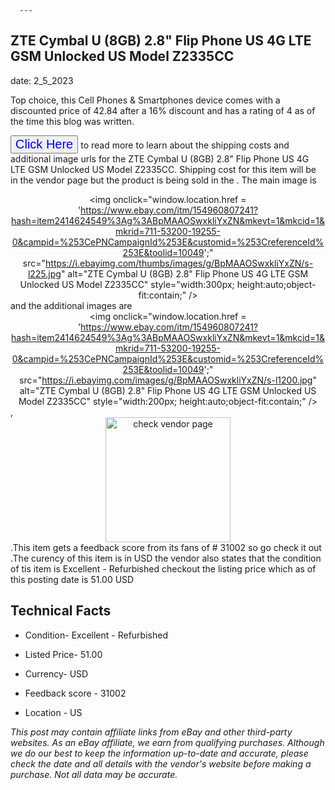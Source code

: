  
      ---
      

 ## ZTE Cymbal U (8GB) 2.8" Flip Phone US 4G LTE GSM Unlocked US Model Z2335CC 

 

      

date: 2_5_2023
     

    
      

Top choice, this Cell Phones & Smartphones device comes with a discounted price of 42.84 after a 16% discount and has a rating of  4 as of the time this blog was written.

 <button style="font-size:20px;color:blue" onclick="window.location.href = 'https://www.ebay.com/itm/154960807241?hash=item2414624549%3Ag%3ABpMAAOSwxkliYxZN&mkevt=1&mkcid=1&mkrid=711-53200-19255-0&campid=%253CePNCampaignId%253E&customid=%253CreferenceId%253E&toolid=10049'">Click Here</button>  to read more to learn about the shipping costs and additional image urls for the ZTE Cymbal U (8GB) 2.8" Flip Phone US 4G LTE GSM Unlocked US Model Z2335CC. Shipping cost for this item will be in the vendor page but the product is being sold in the . The main image is <div style="text-align:center;"><img onclick="window.location.href = 'https://www.ebay.com/itm/154960807241?hash=item2414624549%3Ag%3ABpMAAOSwxkliYxZN&mkevt=1&mkcid=1&mkrid=711-53200-19255-0&campid=%253CePNCampaignId%253E&customid=%253CreferenceId%253E&toolid=10049';" src="https://i.ebayimg.com/thumbs/images/g/BpMAAOSwxkliYxZN/s-l225.jpg" alt="ZTE Cymbal U (8GB) 2.8" Flip Phone US 4G LTE GSM Unlocked US Model Z2335CC" style="width:300px; height:auto;object-fit:contain;" /></div> and the additional images are <div style="text-align:center;"><img onclick="window.location.href = 'https://www.ebay.com/itm/154960807241?hash=item2414624549%3Ag%3ABpMAAOSwxkliYxZN&mkevt=1&mkcid=1&mkrid=711-53200-19255-0&campid=%253CePNCampaignId%253E&customid=%253CreferenceId%253E&toolid=10049';" src="https://i.ebayimg.com/images/g/BpMAAOSwxkliYxZN/s-l1200.jpg" alt="ZTE Cymbal U (8GB) 2.8" Flip Phone US 4G LTE GSM Unlocked US Model Z2335CC" style="width:200px; height:auto;object-fit:contain;" /></div>,<div style="text-align:center;"><img onclick="window.location.href = 'https://www.ebay.com/itm/154960807241?hash=item2414624549%3Ag%3ABpMAAOSwxkliYxZN&mkevt=1&mkcid=1&mkrid=711-53200-19255-0&campid=%253CePNCampaignId%253E&customid=%253CreferenceId%253E&toolid=10049';" src="https://origin-galleryplus.ebayimg.com/ws/web/154960807241_2_0_1/225x225.jpg,https://origin-galleryplus.ebayimg.com/ws/web/154960807241_3_0_1/225x225.jpg,https://origin-galleryplus.ebayimg.com/ws/web/154960807241_4_0_1/225x225.jpg,https://origin-galleryplus.ebayimg.com/ws/web/154960807241_5_0_1/225x225.jpg,https://origin-galleryplus.ebayimg.com/ws/web/154960807241_6_0_1/225x225.jpg,https://origin-galleryplus.ebayimg.com/ws/web/154960807241_7_0_1/225x225.jpg" alt="check vendor page" style="width:200px; height:auto;object-fit:contain;"/></div>.This item gets a feedback score from its fans of # 31002 so go check it out .The curency of this item is in USD the vendor also states that the condition of tis item is Excellent - Refurbished checkout the listing price which as of this posting date is  51.00 USD 


      
      

 ## Technical Facts 



      

 - Condition- Excellent - Refurbished 


      

 - Listed Price- 51.00 


      

 - Currency- USD 


      

 - Feedback score - 31002 


      

 - Location - US 



      

*_This post may contain affiliate links from eBay and other third-party websites. As an eBay affiliate, we earn from qualifying purchases. Although we do our best to keep the information up-to-date and accurate, please check the date and all details with the vendor's website before making a purchase. Not all data may be accurate._*



      
      